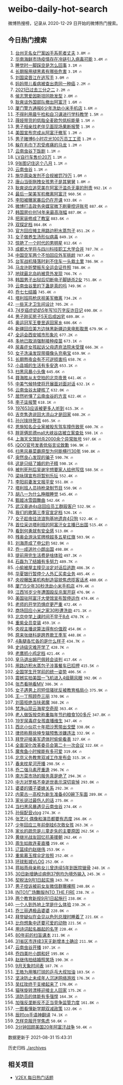 # weibo-daily-hot-search

微博热搜榜，记录从 2020-12-29 日开始的微博热门搜索。

## 今日热门搜索

<!-- BEGIN -->

1. [台州无名女尸案凶手系死者丈夫](https://s.weibo.com/weibo?q=%23%E5%8F%B0%E5%B7%9E%E6%97%A0%E5%90%8D%E5%A5%B3%E5%B0%B8%E6%A1%88%E5%87%B6%E6%89%8B%E7%B3%BB%E6%AD%BB%E8%80%85%E4%B8%88%E5%A4%AB%23&Refer=top) `3.8M 🔥`
1. [华南海鲜市场疫情存在冷链引入病毒可能](https://s.weibo.com/weibo?q=%23%E5%8D%8E%E5%8D%97%E6%B5%B7%E9%B2%9C%E5%B8%82%E5%9C%BA%E7%96%AB%E6%83%85%E5%AD%98%E5%9C%A8%E5%86%B7%E9%93%BE%E5%BC%95%E5%85%A5%E7%97%85%E6%AF%92%E5%8F%AF%E8%83%BD%23&Refer=top) `3.4M 🔥`
1. [睡觉时一脚踩空是怎么回事](https://s.weibo.com/weibo?q=%23%E7%9D%A1%E8%A7%89%E6%97%B6%E4%B8%80%E8%84%9A%E8%B8%A9%E7%A9%BA%E6%98%AF%E6%80%8E%E4%B9%88%E5%9B%9E%E4%BA%8B%23&Refer=top) `3.1M 🔥`
1. [长期服用褪黑素有哪些危害](https://s.weibo.com/weibo?q=%23%E9%95%BF%E6%9C%9F%E6%9C%8D%E7%94%A8%E8%A4%AA%E9%BB%91%E7%B4%A0%E6%9C%89%E5%93%AA%E4%BA%9B%E5%8D%B1%E5%AE%B3%23&Refer=top) `3.1M 🔥`
1. [刘国梁晋江在逃写手](https://s.weibo.com/weibo?q=%23%E5%88%98%E5%9B%BD%E6%A2%81%E6%99%8B%E6%B1%9F%E5%9C%A8%E9%80%83%E5%86%99%E6%89%8B%23&Refer=top) `3.0M 🔥`
1. [妈妈带儿看病被查出患同一种癌](https://s.weibo.com/weibo?q=%23%E5%A6%88%E5%A6%88%E5%B8%A6%E5%84%BF%E7%9C%8B%E7%97%85%E8%A2%AB%E6%9F%A5%E5%87%BA%E6%82%A3%E5%90%8C%E4%B8%80%E7%A7%8D%E7%99%8C%23&Refer=top) `2.2M 🔥`
1. [2021已过去三分之二](https://s.weibo.com/weibo?q=%232021%E5%B7%B2%E8%BF%87%E5%8E%BB%E4%B8%89%E5%88%86%E4%B9%8B%E4%BA%8C%23&Refer=top) `2.2M 🔥`
1. [侯志慧爱因斯坦同款发型](https://s.weibo.com/weibo?q=%23%E4%BE%AF%E5%BF%97%E6%85%A7%E7%88%B1%E5%9B%A0%E6%96%AF%E5%9D%A6%E5%90%8C%E6%AC%BE%E5%8F%91%E5%9E%8B%23&Refer=top) `2.0M 🔥`
1. [耿爽谈外国部队撤出阿富汗](https://s.weibo.com/weibo?q=%23%E8%80%BF%E7%88%BD%E8%B0%88%E5%A4%96%E5%9B%BD%E9%83%A8%E9%98%9F%E6%92%A4%E5%87%BA%E9%98%BF%E5%AF%8C%E6%B1%97%23&Refer=top) `1.6M 🔥`
1. [厦门警方通报6少年洗劫小米手机店](https://s.weibo.com/weibo?q=%23%E5%8E%A6%E9%97%A8%E8%AD%A6%E6%96%B9%E9%80%9A%E6%8A%A56%E5%B0%91%E5%B9%B4%E6%B4%97%E5%8A%AB%E5%B0%8F%E7%B1%B3%E6%89%8B%E6%9C%BA%E5%BA%97%23&Refer=top) `1.6M 🔥`
1. [不得利用晨午检和自习课进行学科教学](https://s.weibo.com/weibo?q=%23%E4%B8%8D%E5%BE%97%E5%88%A9%E7%94%A8%E6%99%A8%E5%8D%88%E6%A3%80%E5%92%8C%E8%87%AA%E4%B9%A0%E8%AF%BE%E8%BF%9B%E8%A1%8C%E5%AD%A6%E7%A7%91%E6%95%99%E5%AD%A6%23&Refer=top) `1.5M 🔥`
1. [薇娅带货的低脂全麦欧包低标能量](https://s.weibo.com/weibo?q=%23%E8%96%87%E5%A8%85%E5%B8%A6%E8%B4%A7%E7%9A%84%E4%BD%8E%E8%84%82%E5%85%A8%E9%BA%A6%E6%AC%A7%E5%8C%85%E4%BD%8E%E6%A0%87%E8%83%BD%E9%87%8F%23&Refer=top) `1.5M 🔥`
1. [男子相亲找老伴见面现场果断报警](https://s.weibo.com/weibo?q=%23%E7%94%B7%E5%AD%90%E7%9B%B8%E4%BA%B2%E6%89%BE%E8%80%81%E4%BC%B4%E8%A7%81%E9%9D%A2%E7%8E%B0%E5%9C%BA%E6%9E%9C%E6%96%AD%E6%8A%A5%E8%AD%A6%23&Refer=top) `1.3M 🔥`
1. [美国宣布完成从阿富汗撤军](https://s.weibo.com/weibo?q=%23%E7%BE%8E%E5%9B%BD%E5%AE%A3%E5%B8%83%E5%AE%8C%E6%88%90%E4%BB%8E%E9%98%BF%E5%AF%8C%E6%B1%97%E6%92%A4%E5%86%9B%23&Refer=top) `1.2M 🔥`
1. [男子赌博6小时花光100万员工工资](https://s.weibo.com/weibo?q=%23%E7%94%B7%E5%AD%90%E8%B5%8C%E5%8D%9A6%E5%B0%8F%E6%97%B6%E8%8A%B1%E5%85%89100%E4%B8%87%E5%91%98%E5%B7%A5%E5%B7%A5%E8%B5%84%23&Refer=top) `1.2M 🔥`
1. [躲在毛巾下忍受疼痛的马龙](https://s.weibo.com/weibo?q=%23%E8%BA%B2%E5%9C%A8%E6%AF%9B%E5%B7%BE%E4%B8%8B%E5%BF%8D%E5%8F%97%E7%96%BC%E7%97%9B%E7%9A%84%E9%A9%AC%E9%BE%99%23&Refer=top) `1.2M 🔥`
1. [云南虫谷下饭剧](https://s.weibo.com/weibo?q=%23%E4%BA%91%E5%8D%97%E8%99%AB%E8%B0%B7%E4%B8%8B%E9%A5%AD%E5%89%A7%23&Refer=top) `1.1M 🔥`
1. [LV自行车售价20万](https://s.weibo.com/weibo?q=%23LV%E8%87%AA%E8%A1%8C%E8%BD%A6%E5%94%AE%E4%BB%B720%E4%B8%87%23&Refer=top) `1.1M 🔥`
1. [9张图记住这个八月](https://s.weibo.com/weibo?q=%239%E5%BC%A0%E5%9B%BE%E8%AE%B0%E4%BD%8F%E8%BF%99%E4%B8%AA%E5%85%AB%E6%9C%88%23&Refer=top) `1.1M 🔥`
1. [云南虫谷](https://s.weibo.com/weibo?q=%E4%BA%91%E5%8D%97%E8%99%AB%E8%B0%B7&Refer=top) `1.1M 🔥`
1. [施华蔻染发剂不合规被罚79万](https://s.weibo.com/weibo?q=%23%E6%96%BD%E5%8D%8E%E8%94%BB%E6%9F%93%E5%8F%91%E5%89%82%E4%B8%8D%E5%90%88%E8%A7%84%E8%A2%AB%E7%BD%9A79%E4%B8%87%23&Refer=top) `1.0M 🔥`
1. [唐山当街拖拽女孩男子是其舅舅](https://s.weibo.com/weibo?q=%23%E5%94%90%E5%B1%B1%E5%BD%93%E8%A1%97%E6%8B%96%E6%8B%BD%E5%A5%B3%E5%AD%A9%E7%94%B7%E5%AD%90%E6%98%AF%E5%85%B6%E8%88%85%E8%88%85%23&Refer=top) `1.0M 🔥`
1. [耿爽说应追究美在阿富汗滥杀无辜的刑责](https://s.weibo.com/weibo?q=%23%E8%80%BF%E7%88%BD%E8%AF%B4%E5%BA%94%E8%BF%BD%E7%A9%B6%E7%BE%8E%E5%9C%A8%E9%98%BF%E5%AF%8C%E6%B1%97%E6%BB%A5%E6%9D%80%E6%97%A0%E8%BE%9C%E7%9A%84%E5%88%91%E8%B4%A3%23&Refer=top) `992.1K 🔥`
1. [最后一架美军机撤离阿富汗](https://s.weibo.com/weibo?q=%23%E6%9C%80%E5%90%8E%E4%B8%80%E6%9E%B6%E7%BE%8E%E5%86%9B%E6%9C%BA%E6%92%A4%E7%A6%BB%E9%98%BF%E5%AF%8C%E6%B1%97%23&Refer=top) `960.5K 🔥`
1. [李阳被曝家暴后仍在开课](https://s.weibo.com/weibo?q=%23%E6%9D%8E%E9%98%B3%E8%A2%AB%E6%9B%9D%E5%AE%B6%E6%9A%B4%E5%90%8E%E4%BB%8D%E5%9C%A8%E5%BC%80%E8%AF%BE%23&Refer=top) `933.8K 🔥`
1. [微博打击政务央媒官微下刷量控评账号](https://s.weibo.com/weibo?q=%23%E5%BE%AE%E5%8D%9A%E6%89%93%E5%87%BB%E6%94%BF%E5%8A%A1%E5%A4%AE%E5%AA%92%E5%AE%98%E5%BE%AE%E4%B8%8B%E5%88%B7%E9%87%8F%E6%8E%A7%E8%AF%84%E8%B4%A6%E5%8F%B7%23&Refer=top) `887.4K 🔥`
1. [韩国房价创14年来最高涨幅](https://s.weibo.com/weibo?q=%23%E9%9F%A9%E5%9B%BD%E6%88%BF%E4%BB%B7%E5%88%9B14%E5%B9%B4%E6%9D%A5%E6%9C%80%E9%AB%98%E6%B6%A8%E5%B9%85%23&Refer=top) `887.0K 🔥`
1. [把家装修成了教室](https://s.weibo.com/weibo?q=%23%E6%8A%8A%E5%AE%B6%E8%A3%85%E4%BF%AE%E6%88%90%E4%BA%86%E6%95%99%E5%AE%A4%23&Refer=top) `883.6K 🔥`
1. [双探定档](https://s.weibo.com/weibo?q=%23%E5%8F%8C%E6%8E%A2%E5%AE%9A%E6%A1%A3%23&Refer=top) `864.8K 🔥`
1. [官方回应摊主用路边积水蒸包子](https://s.weibo.com/weibo?q=%23%E5%AE%98%E6%96%B9%E5%9B%9E%E5%BA%94%E6%91%8A%E4%B8%BB%E7%94%A8%E8%B7%AF%E8%BE%B9%E7%A7%AF%E6%B0%B4%E8%92%B8%E5%8C%85%E5%AD%90%23&Refer=top) `851.2K 🔥`
1. [女子做养生汤形似病毒](https://s.weibo.com/weibo?q=%E5%A5%B3%E5%AD%90%E5%81%9A%E5%85%BB%E7%94%9F%E6%B1%A4%E5%BD%A2%E4%BC%BC%E7%97%85%E6%AF%92&Refer=top) `849.1K 🔥`
1. [惊艳了一个时代的男明星](https://s.weibo.com/weibo?q=%23%E6%83%8A%E8%89%B3%E4%BA%86%E4%B8%80%E4%B8%AA%E6%97%B6%E4%BB%A3%E7%9A%84%E7%94%B7%E6%98%8E%E6%98%9F%23&Refer=top) `812.6K 🔥`
1. [成都大学将与四川科技职工大学合并](https://s.weibo.com/weibo?q=%23%E6%88%90%E9%83%BD%E5%A4%A7%E5%AD%A6%E5%B0%86%E4%B8%8E%E5%9B%9B%E5%B7%9D%E7%A7%91%E6%8A%80%E8%81%8C%E5%B7%A5%E5%A4%A7%E5%AD%A6%E5%90%88%E5%B9%B6%23&Refer=top) `787.7K 🔥`
1. [中国空军两个不怕回应外军挑衅](https://s.weibo.com/weibo?q=%23%E4%B8%AD%E5%9B%BD%E7%A9%BA%E5%86%9B%E4%B8%A4%E4%B8%AA%E4%B8%8D%E6%80%95%E5%9B%9E%E5%BA%94%E5%A4%96%E5%86%9B%E6%8C%91%E8%A1%85%23&Refer=top) `787.4K 🔥`
1. [台军战机降落时刹不住车一头栽土里](https://s.weibo.com/weibo?q=%23%E5%8F%B0%E5%86%9B%E6%88%98%E6%9C%BA%E9%99%8D%E8%90%BD%E6%97%B6%E5%88%B9%E4%B8%8D%E4%BD%8F%E8%BD%A6%E4%B8%80%E5%A4%B4%E6%A0%BD%E5%9C%9F%E9%87%8C%23&Refer=top) `786.9K 🔥`
1. [马龙许昕樊振东全运会证件照](https://s.weibo.com/weibo?q=%23%E9%A9%AC%E9%BE%99%E8%AE%B8%E6%98%95%E6%A8%8A%E6%8C%AF%E4%B8%9C%E5%85%A8%E8%BF%90%E4%BC%9A%E8%AF%81%E4%BB%B6%E7%85%A7%23&Refer=top) `786.0K 🔥`
1. [地球最北岛屿被意外发现](https://s.weibo.com/weibo?q=%23%E5%9C%B0%E7%90%83%E6%9C%80%E5%8C%97%E5%B2%9B%E5%B1%BF%E8%A2%AB%E6%84%8F%E5%A4%96%E5%8F%91%E7%8E%B0%23&Refer=top) `766.7K 🔥`
1. [韩国男子出狱后切断电子脚链杀2女](https://s.weibo.com/weibo?q=%23%E9%9F%A9%E5%9B%BD%E7%94%B7%E5%AD%90%E5%87%BA%E7%8B%B1%E5%90%8E%E5%88%87%E6%96%AD%E7%94%B5%E5%AD%90%E8%84%9A%E9%93%BE%E6%9D%802%E5%A5%B3%23&Refer=top) `751.8K 🔥`
1. [云南虫谷里的下蛊是真的吗](https://s.weibo.com/weibo?q=%23%E4%BA%91%E5%8D%97%E8%99%AB%E8%B0%B7%E9%87%8C%E7%9A%84%E4%B8%8B%E8%9B%8A%E6%98%AF%E7%9C%9F%E7%9A%84%E5%90%97%23&Refer=top) `749.9K 🔥`
1. [乔七七结婚](https://s.weibo.com/weibo?q=%23%E4%B9%94%E4%B8%83%E4%B8%83%E7%BB%93%E5%A9%9A%23&Refer=top) `745.4K 🔥`
1. [塔利班鸣枪庆祝美军撤离](https://s.weibo.com/weibo?q=%23%E5%A1%94%E5%88%A9%E7%8F%AD%E9%B8%A3%E6%9E%AA%E5%BA%86%E7%A5%9D%E7%BE%8E%E5%86%9B%E6%92%A4%E7%A6%BB%23&Refer=top) `734.2K 🔥`
1. [一些天才卫生间设计](https://s.weibo.com/weibo?q=%E4%B8%80%E4%BA%9B%E5%A4%A9%E6%89%8D%E5%8D%AB%E7%94%9F%E9%97%B4%E8%AE%BE%E8%AE%A1&Refer=top) `705.2K 🔥`
1. [74岁癌症奶奶5年写10万字反诈日记](https://s.weibo.com/weibo?q=%2374%E5%B2%81%E7%99%8C%E7%97%87%E5%A5%B6%E5%A5%B65%E5%B9%B4%E5%86%9910%E4%B8%87%E5%AD%97%E5%8F%8D%E8%AF%88%E6%97%A5%E8%AE%B0%23&Refer=top) `690.0K 🔥`
1. [男子刚买房子5天后成凶宅](https://s.weibo.com/weibo?q=%23%E7%94%B7%E5%AD%90%E5%88%9A%E4%B9%B0%E6%88%BF%E5%AD%905%E5%A4%A9%E5%90%8E%E6%88%90%E5%87%B6%E5%AE%85%23&Refer=top) `689.8K 🔥`
1. [奥运冠军王曼昱返回家乡](https://s.weibo.com/weibo?q=%E5%A5%A5%E8%BF%90%E5%86%A0%E5%86%9B%E7%8E%8B%E6%9B%BC%E6%98%B1%E8%BF%94%E5%9B%9E%E5%AE%B6%E4%B9%A1&Refer=top) `686.6K 🔥`
1. [新疆回应美方边抹黑新疆边来电影取景](https://s.weibo.com/weibo?q=%23%E6%96%B0%E7%96%86%E5%9B%9E%E5%BA%94%E7%BE%8E%E6%96%B9%E8%BE%B9%E6%8A%B9%E9%BB%91%E6%96%B0%E7%96%86%E8%BE%B9%E6%9D%A5%E7%94%B5%E5%BD%B1%E5%8F%96%E6%99%AF%23&Refer=top) `679.9K 🔥`
1. [全运会西安城市形象片](https://s.weibo.com/weibo?q=%23%E5%85%A8%E8%BF%90%E4%BC%9A%E8%A5%BF%E5%AE%89%E5%9F%8E%E5%B8%82%E5%BD%A2%E8%B1%A1%E7%89%87%23&Refer=top) `677.2K 🔥`
1. [多地已取消强制接种疫苗](https://s.weibo.com/weibo?q=%23%E5%A4%9A%E5%9C%B0%E5%B7%B2%E5%8F%96%E6%B6%88%E5%BC%BA%E5%88%B6%E6%8E%A5%E7%A7%8D%E7%96%AB%E8%8B%97%23&Refer=top) `673.1K 🔥`
1. [尿毒症女孩起诉父母遗弃法院未受理](https://s.weibo.com/weibo?q=%23%E5%B0%BF%E6%AF%92%E7%97%87%E5%A5%B3%E5%AD%A9%E8%B5%B7%E8%AF%89%E7%88%B6%E6%AF%8D%E9%81%97%E5%BC%83%E6%B3%95%E9%99%A2%E6%9C%AA%E5%8F%97%E7%90%86%23&Refer=top) `666.3K 🔥`
1. [女子洗澡发现带摄像头充电宝](https://s.weibo.com/weibo?q=%23%E5%A5%B3%E5%AD%90%E6%B4%97%E6%BE%A1%E5%8F%91%E7%8E%B0%E5%B8%A6%E6%91%84%E5%83%8F%E5%A4%B4%E5%85%85%E7%94%B5%E5%AE%9D%23&Refer=top) `659.9K 🔥`
1. [长期熬夜会有不可逆损害吗](https://s.weibo.com/weibo?q=%23%E9%95%BF%E6%9C%9F%E7%86%AC%E5%A4%9C%E4%BC%9A%E6%9C%89%E4%B8%8D%E5%8F%AF%E9%80%86%E6%8D%9F%E5%AE%B3%E5%90%97%23&Refer=top) `658.7K 🔥`
1. [小县城的生活有多安逸](https://s.weibo.com/weibo?q=%23%E5%B0%8F%E5%8E%BF%E5%9F%8E%E7%9A%84%E7%94%9F%E6%B4%BB%E6%9C%89%E5%A4%9A%E5%AE%89%E9%80%B8%23&Refer=top) `653.1K 🔥`
1. [扫黑风暴小头像](https://s.weibo.com/weibo?q=%23%E6%89%AB%E9%BB%91%E9%A3%8E%E6%9A%B4%E5%B0%8F%E5%A4%B4%E5%83%8F%23&Refer=top) `645.6K 🔥`
1. [聂海胜从太空拍的北京夜景](https://s.weibo.com/weibo?q=%23%E8%81%82%E6%B5%B7%E8%83%9C%E4%BB%8E%E5%A4%AA%E7%A9%BA%E6%8B%8D%E7%9A%84%E5%8C%97%E4%BA%AC%E5%A4%9C%E6%99%AF%23&Refer=top) `641.4K 🔥`
1. [中美气候特使将开展面对面对话](https://s.weibo.com/weibo?q=%23%E4%B8%AD%E7%BE%8E%E6%B0%94%E5%80%99%E7%89%B9%E4%BD%BF%E5%B0%86%E5%BC%80%E5%B1%95%E9%9D%A2%E5%AF%B9%E9%9D%A2%E5%AF%B9%E8%AF%9D%23&Refer=top) `632.1K 🔥`
1. [云南虫谷太硬核了](https://s.weibo.com/weibo?q=%23%E4%BA%91%E5%8D%97%E8%99%AB%E8%B0%B7%E5%A4%AA%E7%A1%AC%E6%A0%B8%E4%BA%86%23&Refer=top) `632.0K 🔥`
1. [居然听懂了云南虫谷的方言](https://s.weibo.com/weibo?q=%23%E5%B1%85%E7%84%B6%E5%90%AC%E6%87%82%E4%BA%86%E4%BA%91%E5%8D%97%E8%99%AB%E8%B0%B7%E7%9A%84%E6%96%B9%E8%A8%80%23&Refer=top) `622.4K 🔥`
1. [李子柒报警](https://s.weibo.com/weibo?q=%23%E6%9D%8E%E5%AD%90%E6%9F%92%E6%8A%A5%E8%AD%A6%23&Refer=top) `618.1K 🔥`
1. [197653应该被更多人听到](https://s.weibo.com/weibo?q=197653%E5%BA%94%E8%AF%A5%E8%A2%AB%E6%9B%B4%E5%A4%9A%E4%BA%BA%E5%90%AC%E5%88%B0&Refer=top) `615.3K 🔥`
1. [吉克隽逸说回大凉山才是回家](https://s.weibo.com/weibo?q=%23%E5%90%89%E5%85%8B%E9%9A%BD%E9%80%B8%E8%AF%B4%E5%9B%9E%E5%A4%A7%E5%87%89%E5%B1%B1%E6%89%8D%E6%98%AF%E5%9B%9E%E5%AE%B6%23&Refer=top) `608.2K 🔥`
1. [孙兴挟持贺芸](https://s.weibo.com/weibo?q=%23%E5%AD%99%E5%85%B4%E6%8C%9F%E6%8C%81%E8%B4%BA%E8%8A%B8%23&Refer=top) `605.5K 🔥`
1. [恩施知名企业家被股东驾车撞伤致死](https://s.weibo.com/weibo?q=%23%E6%81%A9%E6%96%BD%E7%9F%A5%E5%90%8D%E4%BC%81%E4%B8%9A%E5%AE%B6%E8%A2%AB%E8%82%A1%E4%B8%9C%E9%A9%BE%E8%BD%A6%E6%92%9E%E4%BC%A4%E8%87%B4%E6%AD%BB%23&Refer=top) `600.7K 🔥`
1. [胖哥俩凯德mall大峡谷店被立案查处](https://s.weibo.com/weibo?q=%23%E8%83%96%E5%93%A5%E4%BF%A9%E5%87%AF%E5%BE%B7mall%E5%A4%A7%E5%B3%A1%E8%B0%B7%E5%BA%97%E8%A2%AB%E7%AB%8B%E6%A1%88%E6%9F%A5%E5%A4%84%23&Refer=top) `598.1K 🔥`
1. [上海天文馆封杀2000余个异常账号](https://s.weibo.com/weibo?q=%23%E4%B8%8A%E6%B5%B7%E5%A4%A9%E6%96%87%E9%A6%86%E5%B0%81%E6%9D%802000%E4%BD%99%E4%B8%AA%E5%BC%82%E5%B8%B8%E8%B4%A6%E5%8F%B7%23&Refer=top) `597.6K 🔥`
1. [iQOO官号发表低俗言论致歉](https://s.weibo.com/weibo?q=%23iQOO%E5%AE%98%E5%8F%B7%E5%8F%91%E8%A1%A8%E4%BD%8E%E4%BF%97%E8%A8%80%E8%AE%BA%E8%87%B4%E6%AD%89%23&Refer=top) `596.9K 🔥`
1. [扫黑风暴菜霸原型为何能横行30年](https://s.weibo.com/weibo?q=%23%E6%89%AB%E9%BB%91%E9%A3%8E%E6%9A%B4%E8%8F%9C%E9%9C%B8%E5%8E%9F%E5%9E%8B%E4%B8%BA%E4%BD%95%E8%83%BD%E6%A8%AA%E8%A1%8C30%E5%B9%B4%23&Refer=top) `590.8K 🔥`
1. [突然良心发现的骗子](https://s.weibo.com/weibo?q=%23%E7%AA%81%E7%84%B6%E8%89%AF%E5%BF%83%E5%8F%91%E7%8E%B0%E7%9A%84%E9%AA%97%E5%AD%90%23&Refer=top) `590.7K 🔥`
1. [这是只结了婚的豹子精](https://s.weibo.com/weibo?q=%23%E8%BF%99%E6%98%AF%E5%8F%AA%E7%BB%93%E4%BA%86%E5%A9%9A%E7%9A%84%E8%B1%B9%E5%AD%90%E7%B2%BE%23&Refer=top) `590.1K 🔥`
1. [被判死刑后吴谢宇想要家人给他写信](https://s.weibo.com/weibo?q=%23%E8%A2%AB%E5%88%A4%E6%AD%BB%E5%88%91%E5%90%8E%E5%90%B4%E8%B0%A2%E5%AE%87%E6%83%B3%E8%A6%81%E5%AE%B6%E4%BA%BA%E7%BB%99%E4%BB%96%E5%86%99%E4%BF%A1%23&Refer=top) `588.5K 🔥`
1. [梁咏琪宣布将暂别乐坛](https://s.weibo.com/weibo?q=%23%E6%A2%81%E5%92%8F%E7%90%AA%E5%AE%A3%E5%B8%83%E5%B0%86%E6%9A%82%E5%88%AB%E4%B9%90%E5%9D%9B%23&Refer=top) `552.4K 🔥`
1. [李阳前妻发文报平安](https://s.weibo.com/weibo?q=%23%E6%9D%8E%E9%98%B3%E5%89%8D%E5%A6%BB%E5%8F%91%E6%96%87%E6%8A%A5%E5%B9%B3%E5%AE%89%23&Refer=top) `551.8K 🔥`
1. [塔利班人员持枪录制节目](https://s.weibo.com/weibo?q=%23%E5%A1%94%E5%88%A9%E7%8F%AD%E4%BA%BA%E5%91%98%E6%8C%81%E6%9E%AA%E5%BD%95%E5%88%B6%E8%8A%82%E7%9B%AE%23&Refer=top) `550.9K 🔥`
1. [胡八一为什么睁眼睡觉](https://s.weibo.com/weibo?q=%23%E8%83%A1%E5%85%AB%E4%B8%80%E4%B8%BA%E4%BB%80%E4%B9%88%E7%9D%81%E7%9C%BC%E7%9D%A1%E8%A7%89%23&Refer=top) `545.4K 🔥`
1. [甄姬冰雪圆舞曲](https://s.weibo.com/weibo?q=%23%E7%94%84%E5%A7%AC%E5%86%B0%E9%9B%AA%E5%9C%86%E8%88%9E%E6%9B%B2%23&Refer=top) `542.6K 🔥`
1. [武汉奥迪4s店回应员工群殴客户](https://s.weibo.com/weibo?q=%23%E6%AD%A6%E6%B1%89%E5%A5%A5%E8%BF%AA4s%E5%BA%97%E5%9B%9E%E5%BA%94%E5%91%98%E5%B7%A5%E7%BE%A4%E6%AE%B4%E5%AE%A2%E6%88%B7%23&Refer=top) `532.9K 🔥`
1. [我们的歌第三季官宣定档](https://s.weibo.com/weibo?q=%23%E6%88%91%E4%BB%AC%E7%9A%84%E6%AD%8C%E7%AC%AC%E4%B8%89%E5%AD%A3%E5%AE%98%E5%AE%A3%E5%AE%9A%E6%A1%A3%23&Refer=top) `526.1K 🔥`
1. [女子趁夜往流浪狗基地遗弃4只狗](https://s.weibo.com/weibo?q=%23%E5%A5%B3%E5%AD%90%E8%B6%81%E5%A4%9C%E5%BE%80%E6%B5%81%E6%B5%AA%E7%8B%97%E5%9F%BA%E5%9C%B0%E9%81%97%E5%BC%834%E5%8F%AA%E7%8B%97%23&Refer=top) `522.4K 🔥`
1. [首位采访塔利班的阿富汗女主播已出国](https://s.weibo.com/weibo?q=%23%E9%A6%96%E4%BD%8D%E9%87%87%E8%AE%BF%E5%A1%94%E5%88%A9%E7%8F%AD%E7%9A%84%E9%98%BF%E5%AF%8C%E6%B1%97%E5%A5%B3%E4%B8%BB%E6%92%AD%E5%B7%B2%E5%87%BA%E5%9B%BD%23&Refer=top) `515.4K 🔥`
1. [看到何勇就有安全感](https://s.weibo.com/weibo?q=%23%E7%9C%8B%E5%88%B0%E4%BD%95%E5%8B%87%E5%B0%B1%E6%9C%89%E5%AE%89%E5%85%A8%E6%84%9F%23&Refer=top) `513.0K 🔥`
1. [残奥会游泳奖牌榜超多五星红旗](https://s.weibo.com/weibo?q=%23%E6%AE%8B%E5%A5%A5%E4%BC%9A%E6%B8%B8%E6%B3%B3%E5%A5%96%E7%89%8C%E6%A6%9C%E8%B6%85%E5%A4%9A%E4%BA%94%E6%98%9F%E7%BA%A2%E6%97%97%23&Refer=top) `503.9K 🔥`
1. [刘海弄成了申公豹](https://s.weibo.com/weibo?q=%23%E5%88%98%E6%B5%B7%E5%BC%84%E6%88%90%E4%BA%86%E7%94%B3%E5%85%AC%E8%B1%B9%23&Refer=top) `502.9K 🔥`
1. [乔一成送叶小朗出国](https://s.weibo.com/weibo?q=%23%E4%B9%94%E4%B8%80%E6%88%90%E9%80%81%E5%8F%B6%E5%B0%8F%E6%9C%97%E5%87%BA%E5%9B%BD%23&Refer=top) `498.8K 🔥`
1. [提前用完生活费是啥体验](https://s.weibo.com/weibo?q=%23%E6%8F%90%E5%89%8D%E7%94%A8%E5%AE%8C%E7%94%9F%E6%B4%BB%E8%B4%B9%E6%98%AF%E5%95%A5%E4%BD%93%E9%AA%8C%23&Refer=top) `497.3K 🔥`
1. [石磊为了结婚有多努力](https://s.weibo.com/weibo?q=%23%E7%9F%B3%E7%A3%8A%E4%B8%BA%E4%BA%86%E7%BB%93%E5%A9%9A%E6%9C%89%E5%A4%9A%E5%8A%AA%E5%8A%9B%23&Refer=top) `489.7K 🔥`
1. [小偷被屋主撞见淡定对话后逃跑](https://s.weibo.com/weibo?q=%23%E5%B0%8F%E5%81%B7%E8%A2%AB%E5%B1%8B%E4%B8%BB%E6%92%9E%E8%A7%81%E6%B7%A1%E5%AE%9A%E5%AF%B9%E8%AF%9D%E5%90%8E%E9%80%83%E8%B7%91%23&Refer=top) `486.3K 🔥`
1. [华夏银行暂停个人外汇买卖业务](https://s.weibo.com/weibo?q=%23%E5%8D%8E%E5%A4%8F%E9%93%B6%E8%A1%8C%E6%9A%82%E5%81%9C%E4%B8%AA%E4%BA%BA%E5%A4%96%E6%B1%87%E4%B9%B0%E5%8D%96%E4%B8%9A%E5%8A%A1%23&Refer=top) `485.4K 🔥`
1. [央视曝医美机构制造容貌焦虑揽客话术](https://s.weibo.com/weibo?q=%23%E5%A4%AE%E8%A7%86%E6%9B%9D%E5%8C%BB%E7%BE%8E%E6%9C%BA%E6%9E%84%E5%88%B6%E9%80%A0%E5%AE%B9%E8%B2%8C%E7%84%A6%E8%99%91%E6%8F%BD%E5%AE%A2%E8%AF%9D%E6%9C%AF%23&Refer=top) `480.6K 🔥`
1. [厦门5少年30秒洗劫小米手机店](https://s.weibo.com/weibo?q=%23%E5%8E%A6%E9%97%A85%E5%B0%91%E5%B9%B430%E7%A7%92%E6%B4%97%E5%8A%AB%E5%B0%8F%E7%B1%B3%E6%89%8B%E6%9C%BA%E5%BA%97%23&Refer=top) `479.4K 🔥`
1. [江西16岁少年遭围殴反杀案开庭](https://s.weibo.com/weibo?q=%23%E6%B1%9F%E8%A5%BF16%E5%B2%81%E5%B0%91%E5%B9%B4%E9%81%AD%E5%9B%B4%E6%AE%B4%E5%8F%8D%E6%9D%80%E6%A1%88%E5%BC%80%E5%BA%AD%23&Refer=top) `476.9K 🔥`
1. [美国驻阿富汗大使馆宣布暂停运作](https://s.weibo.com/weibo?q=%23%E7%BE%8E%E5%9B%BD%E9%A9%BB%E9%98%BF%E5%AF%8C%E6%B1%97%E5%A4%A7%E4%BD%BF%E9%A6%86%E5%AE%A3%E5%B8%83%E6%9A%82%E5%81%9C%E8%BF%90%E4%BD%9C%23&Refer=top) `474.4K 🔥`
1. [老师的开学恐惧症更严重](https://s.weibo.com/weibo?q=%23%E8%80%81%E5%B8%88%E7%9A%84%E5%BC%80%E5%AD%A6%E6%81%90%E6%83%A7%E7%97%87%E6%9B%B4%E4%B8%A5%E9%87%8D%23&Refer=top) `472.4K 🔥`
1. [商场回应小米之家30秒遭洗劫](https://s.weibo.com/weibo?q=%23%E5%95%86%E5%9C%BA%E5%9B%9E%E5%BA%94%E5%B0%8F%E7%B1%B3%E4%B9%8B%E5%AE%B630%E7%A7%92%E9%81%AD%E6%B4%97%E5%8A%AB%23&Refer=top) `471.1K 🔥`
1. [北京中学上课时间不早于8点](https://s.weibo.com/weibo?q=%23%E5%8C%97%E4%BA%AC%E4%B8%AD%E5%AD%A6%E4%B8%8A%E8%AF%BE%E6%97%B6%E9%97%B4%E4%B8%8D%E6%97%A9%E4%BA%8E8%E7%82%B9%23&Refer=top) `470.7K 🔥`
1. [重紫全员变装](https://s.weibo.com/weibo?q=%23%E9%87%8D%E7%B4%AB%E5%85%A8%E5%91%98%E5%8F%98%E8%A3%85%23&Refer=top) `459.1K 🔥`
1. [央视主播说算法得有价值观](https://s.weibo.com/weibo?q=%23%E5%A4%AE%E8%A7%86%E4%B8%BB%E6%92%AD%E8%AF%B4%E7%AE%97%E6%B3%95%E5%BE%97%E6%9C%89%E4%BB%B7%E5%80%BC%E8%A7%82%23&Refer=top) `454.0K 🔥`
1. [原来张继科是跨界歌王季军](https://s.weibo.com/weibo?q=%23%E5%8E%9F%E6%9D%A5%E5%BC%A0%E7%BB%A7%E7%A7%91%E6%98%AF%E8%B7%A8%E7%95%8C%E6%AD%8C%E7%8E%8B%E5%AD%A3%E5%86%9B%23&Refer=top) `448.8K 🔥`
1. [4条腿各忙各的是什么样子](https://s.weibo.com/weibo?q=%234%E6%9D%A1%E8%85%BF%E5%90%84%E5%BF%99%E5%90%84%E7%9A%84%E6%98%AF%E4%BB%80%E4%B9%88%E6%A0%B7%E5%AD%90%23&Refer=top) `434.7K 🔥`
1. [史诗级灾难开学了](https://s.weibo.com/weibo?q=%23%E5%8F%B2%E8%AF%97%E7%BA%A7%E7%81%BE%E9%9A%BE%E5%BC%80%E5%AD%A6%E4%BA%86%23&Refer=top) `428.7K 🔥`
1. [老鹰抓小鸡定档](https://s.weibo.com/weibo?q=%23%E8%80%81%E9%B9%B0%E6%8A%93%E5%B0%8F%E9%B8%A1%E5%AE%9A%E6%A1%A3%23&Refer=top) `421.4K 🔥`
1. [皇马退出姆巴佩转会谈判](https://s.weibo.com/weibo?q=%23%E7%9A%87%E9%A9%AC%E9%80%80%E5%87%BA%E5%A7%86%E5%B7%B4%E4%BD%A9%E8%BD%AC%E4%BC%9A%E8%B0%88%E5%88%A4%23&Refer=top) `417.6K 🔥`
1. [用路边积水蒸包子涉事餐车已扣押](https://s.weibo.com/weibo?q=%23%E7%94%A8%E8%B7%AF%E8%BE%B9%E7%A7%AF%E6%B0%B4%E8%92%B8%E5%8C%85%E5%AD%90%E6%B6%89%E4%BA%8B%E9%A4%90%E8%BD%A6%E5%B7%B2%E6%89%A3%E6%8A%BC%23&Refer=top) `415.5K 🔥`
1. [全国学生开学前的统一姿势](https://s.weibo.com/weibo?q=%23%E5%85%A8%E5%9B%BD%E5%AD%A6%E7%94%9F%E5%BC%80%E5%AD%A6%E5%89%8D%E7%9A%84%E7%BB%9F%E4%B8%80%E5%A7%BF%E5%8A%BF%23&Refer=top) `406.5K 🔥`
1. [震撼实拍美国一飞机进入4级飓风眼](https://s.weibo.com/weibo?q=%23%E9%9C%87%E6%92%BC%E5%AE%9E%E6%8B%8D%E7%BE%8E%E5%9B%BD%E4%B8%80%E9%A3%9E%E6%9C%BA%E8%BF%9B%E5%85%A54%E7%BA%A7%E9%A3%93%E9%A3%8E%E7%9C%BC%23&Refer=top) `392.0K 🔥`
1. [张杰看呐看MV](https://s.weibo.com/weibo?q=%23%E5%BC%A0%E6%9D%B0%E7%9C%8B%E5%91%90%E7%9C%8BMV%23&Refer=top) `386.3K 🔥`
1. [女子遇男上司短信骚扰反被教育格局小](https://s.weibo.com/weibo?q=%23%E5%A5%B3%E5%AD%90%E9%81%87%E7%94%B7%E4%B8%8A%E5%8F%B8%E7%9F%AD%E4%BF%A1%E9%AA%9A%E6%89%B0%E5%8F%8D%E8%A2%AB%E6%95%99%E8%82%B2%E6%A0%BC%E5%B1%80%E5%B0%8F%23&Refer=top) `375.9K 🔥`
1. [王一丁照顾乔三丽](https://s.weibo.com/weibo?q=%23%E7%8E%8B%E4%B8%80%E4%B8%81%E7%85%A7%E9%A1%BE%E4%B9%94%E4%B8%89%E4%B8%BD%23&Refer=top) `370.9K 🔥`
1. [刘茵拒绝当扶弟魔](https://s.weibo.com/weibo?q=%23%E5%88%98%E8%8C%B5%E6%8B%92%E7%BB%9D%E5%BD%93%E6%89%B6%E5%BC%9F%E9%AD%94%23&Refer=top) `368.2K 🔥`
1. [梵净山现云海星空奇观](https://s.weibo.com/weibo?q=%E6%A2%B5%E5%87%80%E5%B1%B1%E7%8E%B0%E4%BA%91%E6%B5%B7%E6%98%9F%E7%A9%BA%E5%A5%87%E8%A7%82&Refer=top) `363.4K 🔥`
1. [老人做饭按克称重每年节约粮食100多斤](https://s.weibo.com/weibo?q=%23%E8%80%81%E4%BA%BA%E5%81%9A%E9%A5%AD%E6%8C%89%E5%85%8B%E7%A7%B0%E9%87%8D%E6%AF%8F%E5%B9%B4%E8%8A%82%E7%BA%A6%E7%B2%AE%E9%A3%9F100%E5%A4%9A%E6%96%A4%23&Refer=top) `347.8K 🔥`
1. [19岁尿毒症女孩直播维生](https://s.weibo.com/weibo?q=%2319%E5%B2%81%E5%B0%BF%E6%AF%92%E7%97%87%E5%A5%B3%E5%AD%A9%E7%9B%B4%E6%92%AD%E7%BB%B4%E7%94%9F%23&Refer=top) `347.4K 🔥`
1. [西北小伙花十年把沙葱带出戈壁](https://s.weibo.com/weibo?q=%23%E8%A5%BF%E5%8C%97%E5%B0%8F%E4%BC%99%E8%8A%B1%E5%8D%81%E5%B9%B4%E6%8A%8A%E6%B2%99%E8%91%B1%E5%B8%A6%E5%87%BA%E6%88%88%E5%A3%81%23&Refer=top) `338.0K 🔥`
1. [律师称蔡徐坤专辑预售涉嫌违法](https://s.weibo.com/weibo?q=%23%E5%BE%8B%E5%B8%88%E7%A7%B0%E8%94%A1%E5%BE%90%E5%9D%A4%E4%B8%93%E8%BE%91%E9%A2%84%E5%94%AE%E6%B6%89%E5%AB%8C%E8%BF%9D%E6%B3%95%23&Refer=top) `332.9K 🔥`
1. [拜登迎接美军遗体时偷偷看表](https://s.weibo.com/weibo?q=%23%E6%8B%9C%E7%99%BB%E8%BF%8E%E6%8E%A5%E7%BE%8E%E5%86%9B%E9%81%97%E4%BD%93%E6%97%B6%E5%81%B7%E5%81%B7%E7%9C%8B%E8%A1%A8%23&Refer=top) `327.6K 🔥`
1. [全面深化改革委员会第二十一次会议](https://s.weibo.com/weibo?q=%E5%85%A8%E9%9D%A2%E6%B7%B1%E5%8C%96%E6%94%B9%E9%9D%A9%E5%A7%94%E5%91%98%E4%BC%9A%E7%AC%AC%E4%BA%8C%E5%8D%81%E4%B8%80%E6%AC%A1%E4%BC%9A%E8%AE%AE&Refer=top) `322.6K 🔥`
1. [魔鬼鱼小时候能有多可爱](https://s.weibo.com/weibo?q=%23%E9%AD%94%E9%AC%BC%E9%B1%BC%E5%B0%8F%E6%97%B6%E5%80%99%E8%83%BD%E6%9C%89%E5%A4%9A%E5%8F%AF%E7%88%B1%23&Refer=top) `319.6K 🔥`
1. [北京义务教育双减工作发布会](https://s.weibo.com/weibo?q=%23%E5%8C%97%E4%BA%AC%E4%B9%89%E5%8A%A1%E6%95%99%E8%82%B2%E5%8F%8C%E5%87%8F%E5%B7%A5%E4%BD%9C%E5%8F%91%E5%B8%83%E4%BC%9A%23&Refer=top) `315.1K 🔥`
1. [春来枕星河开播](https://s.weibo.com/weibo?q=%23%E6%98%A5%E6%9D%A5%E6%9E%95%E6%98%9F%E6%B2%B3%E5%BC%80%E6%92%AD%23&Refer=top) `298.5K 🔥`
1. [乔二强马素芹重逢](https://s.weibo.com/weibo?q=%23%E4%B9%94%E4%BA%8C%E5%BC%BA%E9%A9%AC%E7%B4%A0%E8%8A%B9%E9%87%8D%E9%80%A2%23&Refer=top) `296.7K 🔥`
1. [南方菜市场的服务真是绝了](https://s.weibo.com/weibo?q=%E5%8D%97%E6%96%B9%E8%8F%9C%E5%B8%82%E5%9C%BA%E7%9A%84%E6%9C%8D%E5%8A%A1%E7%9C%9F%E6%98%AF%E7%BB%9D%E4%BA%86&Refer=top) `294.3K 🔥`
1. [中方对罗格不幸逝世表示深切哀悼](https://s.weibo.com/weibo?q=%23%E4%B8%AD%E6%96%B9%E5%AF%B9%E7%BD%97%E6%A0%BC%E4%B8%8D%E5%B9%B8%E9%80%9D%E4%B8%96%E8%A1%A8%E7%A4%BA%E6%B7%B1%E5%88%87%E5%93%80%E6%82%BC%23&Refer=top) `293.0K 🔥`
1. [婆婆的镯子婆媳关系](https://s.weibo.com/weibo?q=%23%E5%A9%86%E5%A9%86%E7%9A%84%E9%95%AF%E5%AD%90%E5%A9%86%E5%AA%B3%E5%85%B3%E7%B3%BB%23&Refer=top) `292.3K 🔥`
1. [内蒙古一高校为新生准备400碗下车面](https://s.weibo.com/weibo?q=%23%E5%86%85%E8%92%99%E5%8F%A4%E4%B8%80%E9%AB%98%E6%A0%A1%E4%B8%BA%E6%96%B0%E7%94%9F%E5%87%86%E5%A4%87400%E7%A2%97%E4%B8%8B%E8%BD%A6%E9%9D%A2%23&Refer=top) `289.8K 🔥`
1. [家长说过最伤人的话](https://s.weibo.com/weibo?q=%23%E5%AE%B6%E9%95%BF%E8%AF%B4%E8%BF%87%E6%9C%80%E4%BC%A4%E4%BA%BA%E7%9A%84%E8%AF%9D%23&Refer=top) `275.0K 🔥`
1. [当扫黑风暴遇见云南虫谷](https://s.weibo.com/weibo?q=%23%E5%BD%93%E6%89%AB%E9%BB%91%E9%A3%8E%E6%9A%B4%E9%81%87%E8%A7%81%E4%BA%91%E5%8D%97%E8%99%AB%E8%B0%B7%23&Refer=top) `274.4K 🔥`
1. [孙俪配音vlog](https://s.weibo.com/weibo?q=%23%E5%AD%99%E4%BF%AA%E9%85%8D%E9%9F%B3vlog%23&Refer=top) `274.3K 🔥`
1. [张艺兴 偶像和演员都要有态度](https://s.weibo.com/weibo?q=%E5%BC%A0%E8%89%BA%E5%85%B4%20%E5%81%B6%E5%83%8F%E5%92%8C%E6%BC%94%E5%91%98%E9%83%BD%E8%A6%81%E6%9C%89%E6%80%81%E5%BA%A6&Refer=top) `266.8K 🔥`
1. [少年回应三年前倒挂6次救女孩](https://s.weibo.com/weibo?q=%23%E5%B0%91%E5%B9%B4%E5%9B%9E%E5%BA%94%E4%B8%89%E5%B9%B4%E5%89%8D%E5%80%92%E6%8C%826%E6%AC%A1%E6%95%91%E5%A5%B3%E5%AD%A9%23&Refer=top) `263.3K 🔥`
1. [家长的疏忽是儿童走失的主要原因](https://s.weibo.com/weibo?q=%23%E5%AE%B6%E9%95%BF%E7%9A%84%E7%96%8F%E5%BF%BD%E6%98%AF%E5%84%BF%E7%AB%A5%E8%B5%B0%E5%A4%B1%E7%9A%84%E4%B8%BB%E8%A6%81%E5%8E%9F%E5%9B%A0%23&Refer=top) `262.5K 🔥`
1. [黄继光战友回忆抗美援朝](https://s.weibo.com/weibo?q=%23%E9%BB%84%E7%BB%A7%E5%85%89%E6%88%98%E5%8F%8B%E5%9B%9E%E5%BF%86%E6%8A%97%E7%BE%8E%E6%8F%B4%E6%9C%9D%23&Refer=top) `262.4K 🔥`
1. [周生如故连麦直播](https://s.weibo.com/weibo?q=%23%E5%91%A8%E7%94%9F%E5%A6%82%E6%95%85%E8%BF%9E%E9%BA%A6%E7%9B%B4%E6%92%AD%23&Refer=top) `259.4K 🔥`
1. [辽篮续约赵继伟](https://s.weibo.com/weibo?q=%23%E8%BE%BD%E7%AF%AE%E7%BB%AD%E7%BA%A6%E8%B5%B5%E7%BB%A7%E4%BC%9F%23&Refer=top) `253.9K 🔥`
1. [重紫慕玉撑伞定妆照](https://s.weibo.com/weibo?q=%23%E9%87%8D%E7%B4%AB%E6%85%95%E7%8E%89%E6%92%91%E4%BC%9E%E5%AE%9A%E5%A6%86%E7%85%A7%23&Refer=top) `252.4K 🔥`
1. [环球影城VLOG](https://s.weibo.com/weibo?q=%23%E7%8E%AF%E7%90%83%E5%BD%B1%E5%9F%8EVLOG%23&Refer=top) `252.0K 🔥`
1. [蒋裕燕母亲称女儿曾连续5年到医院锯骨](https://s.weibo.com/weibo?q=%23%E8%92%8B%E8%A3%95%E7%87%95%E6%AF%8D%E4%BA%B2%E7%A7%B0%E5%A5%B3%E5%84%BF%E6%9B%BE%E8%BF%9E%E7%BB%AD5%E5%B9%B4%E5%88%B0%E5%8C%BB%E9%99%A2%E9%94%AF%E9%AA%A8%23&Refer=top) `248.1K 🔥`
1. [30日新增确诊病例37例均为境外输入](https://s.weibo.com/weibo?q=%2330%E6%97%A5%E6%96%B0%E5%A2%9E%E7%A1%AE%E8%AF%8A%E7%97%85%E4%BE%8B37%E4%BE%8B%E5%9D%87%E4%B8%BA%E5%A2%83%E5%A4%96%E8%BE%93%E5%85%A5%23&Refer=top) `245.3K 🔥`
1. [契税法9月1日起实施](https://s.weibo.com/weibo?q=%23%E5%A5%91%E7%A8%8E%E6%B3%959%E6%9C%881%E6%97%A5%E8%B5%B7%E5%AE%9E%E6%96%BD%23&Refer=top) `243.7K 🔥`
1. [男子控诉被前女友微信群曝裸照](https://s.weibo.com/weibo?q=%23%E7%94%B7%E5%AD%90%E6%8E%A7%E8%AF%89%E8%A2%AB%E5%89%8D%E5%A5%B3%E5%8F%8B%E5%BE%AE%E4%BF%A1%E7%BE%A4%E6%9B%9D%E8%A3%B8%E7%85%A7%23&Refer=top) `240.8K 🔥`
1. [INTO1广场舞版INTO THE FIRE](https://s.weibo.com/weibo?q=INTO1%E5%B9%BF%E5%9C%BA%E8%88%9E%E7%89%88INTO%20THE%20FIRE&Refer=top) `238.7K 🔥`
1. [两个教育新规9月1日起施行](https://s.weibo.com/weibo?q=%23%E4%B8%A4%E4%B8%AA%E6%95%99%E8%82%B2%E6%96%B0%E8%A7%849%E6%9C%881%E6%97%A5%E8%B5%B7%E6%96%BD%E8%A1%8C%23&Refer=top) `238.0K 🔥`
1. [一个人到外地上学是什么体验](https://s.weibo.com/weibo?q=%23%E4%B8%80%E4%B8%AA%E4%BA%BA%E5%88%B0%E5%A4%96%E5%9C%B0%E4%B8%8A%E5%AD%A6%E6%98%AF%E4%BB%80%E4%B9%88%E4%BD%93%E9%AA%8C%23&Refer=top) `230.2K 🔥`
1. [乔三丽遇极品婆婆](https://s.weibo.com/weibo?q=%23%E4%B9%94%E4%B8%89%E4%B8%BD%E9%81%87%E6%9E%81%E5%93%81%E5%A9%86%E5%A9%86%23&Refer=top) `228.0K 🔥`
1. [拜登疑似在会见以色列总理时睡着了](https://s.weibo.com/weibo?q=%23%E6%8B%9C%E7%99%BB%E7%96%91%E4%BC%BC%E5%9C%A8%E4%BC%9A%E8%A7%81%E4%BB%A5%E8%89%B2%E5%88%97%E6%80%BB%E7%90%86%E6%97%B6%E7%9D%A1%E7%9D%80%E4%BA%86%23&Refer=top) `221.6K 🔥`
1. [比你想象中还要可爱的动物](https://s.weibo.com/weibo?q=%23%E6%AF%94%E4%BD%A0%E6%83%B3%E8%B1%A1%E4%B8%AD%E8%BF%98%E8%A6%81%E5%8F%AF%E7%88%B1%E7%9A%84%E5%8A%A8%E7%89%A9%23&Refer=top) `221.5K 🔥`
1. [用诗词起名器起的名字](https://s.weibo.com/weibo?q=%23%E7%94%A8%E8%AF%97%E8%AF%8D%E8%B5%B7%E5%90%8D%E5%99%A8%E8%B5%B7%E7%9A%84%E5%90%8D%E5%AD%97%23&Refer=top) `220.4K 🔥`
1. [80年前的扫盲课本](https://s.weibo.com/weibo?q=%2380%E5%B9%B4%E5%89%8D%E7%9A%84%E6%89%AB%E7%9B%B2%E8%AF%BE%E6%9C%AC%23&Refer=top) `211.9K 🔥`
1. [31省区市连续3天无新增本土确诊](https://s.weibo.com/weibo?q=%2331%E7%9C%81%E5%8C%BA%E5%B8%82%E8%BF%9E%E7%BB%AD3%E5%A4%A9%E6%97%A0%E6%96%B0%E5%A2%9E%E6%9C%AC%E5%9C%9F%E7%A1%AE%E8%AF%8A%23&Refer=top) `211.9K 🔥`
1. [云南虫谷开播](https://s.weibo.com/weibo?q=%23%E4%BA%91%E5%8D%97%E8%99%AB%E8%B0%B7%E5%BC%80%E6%92%AD%23&Refer=top) `197.1K 🔥`
1. [乔四美叶小朗和好](https://s.weibo.com/weibo?q=%23%E4%B9%94%E5%9B%9B%E7%BE%8E%E5%8F%B6%E5%B0%8F%E6%9C%97%E5%92%8C%E5%A5%BD%23&Refer=top) `195.8K 🔥`
1. [赵继伟拍结婚照笑场](https://s.weibo.com/weibo?q=%23%E8%B5%B5%E7%BB%A7%E4%BC%9F%E6%8B%8D%E7%BB%93%E5%A9%9A%E7%85%A7%E7%AC%91%E5%9C%BA%23&Refer=top) `190.3K 🔥`
1. [9月天象时间表](https://s.weibo.com/weibo?q=%239%E6%9C%88%E5%A4%A9%E8%B1%A1%E6%97%B6%E9%97%B4%E8%A1%A8%23&Refer=top) `187.7K 🔥`
1. [王皓为用嘴打球的乒乓大叔加油](https://s.weibo.com/weibo?q=%23%E7%8E%8B%E7%9A%93%E4%B8%BA%E7%94%A8%E5%98%B4%E6%89%93%E7%90%83%E7%9A%84%E4%B9%92%E4%B9%93%E5%A4%A7%E5%8F%94%E5%8A%A0%E6%B2%B9%23&Refer=top) `183.5K 🔥`
1. [坚决防止未成年人沉迷网络游戏](https://s.weibo.com/weibo?q=%23%E5%9D%9A%E5%86%B3%E9%98%B2%E6%AD%A2%E6%9C%AA%E6%88%90%E5%B9%B4%E4%BA%BA%E6%B2%89%E8%BF%B7%E7%BD%91%E7%BB%9C%E6%B8%B8%E6%88%8F%23&Refer=top) `176.3K 🔥`
1. [吴红玫终于支棱起来了](https://s.weibo.com/weibo?q=%23%E5%90%B4%E7%BA%A2%E7%8E%AB%E7%BB%88%E4%BA%8E%E6%94%AF%E6%A3%B1%E8%B5%B7%E6%9D%A5%E4%BA%86%23&Refer=top) `176.0K 🔥`
1. [猫咪旋转漂移迎接主人回家](https://s.weibo.com/weibo?q=%23%E7%8C%AB%E5%92%AA%E6%97%8B%E8%BD%AC%E6%BC%82%E7%A7%BB%E8%BF%8E%E6%8E%A5%E4%B8%BB%E4%BA%BA%E5%9B%9E%E5%AE%B6%23&Refer=top) `175.2K 🔥`
1. [消防员的体能有多强悍](https://s.weibo.com/weibo?q=%23%E6%B6%88%E9%98%B2%E5%91%98%E7%9A%84%E4%BD%93%E8%83%BD%E6%9C%89%E5%A4%9A%E5%BC%BA%E6%82%8D%23&Refer=top) `164.3K 🔥`
1. [加强反垄断反不正当竞争监管力度](https://s.weibo.com/weibo?q=%23%E5%8A%A0%E5%BC%BA%E5%8F%8D%E5%9E%84%E6%96%AD%E5%8F%8D%E4%B8%8D%E6%AD%A3%E5%BD%93%E7%AB%9E%E4%BA%89%E7%9B%91%E7%AE%A1%E5%8A%9B%E5%BA%A6%23&Refer=top) `161.8K 🔥`
1. [一图看懂新学期双减政策](https://s.weibo.com/weibo?q=%23%E4%B8%80%E5%9B%BE%E7%9C%8B%E6%87%82%E6%96%B0%E5%AD%A6%E6%9C%9F%E5%8F%8C%E5%87%8F%E6%94%BF%E7%AD%96%23&Refer=top) `122.0K 🔥`
1. [辰时cp手语神翻译](https://s.weibo.com/weibo?q=%23%E8%BE%B0%E6%97%B6cp%E6%89%8B%E8%AF%AD%E7%A5%9E%E7%BF%BB%E8%AF%91%23&Refer=top) `74.1K 🔥`
1. [怎样克服开学焦虑](https://s.weibo.com/weibo?q=%23%E6%80%8E%E6%A0%B7%E5%85%8B%E6%9C%8D%E5%BC%80%E5%AD%A6%E7%84%A6%E8%99%91%23&Refer=top) `50.6K 🔥`
1. [3分钟回顾美国20年阿富汗战争](https://s.weibo.com/weibo?q=%233%E5%88%86%E9%92%9F%E5%9B%9E%E9%A1%BE%E7%BE%8E%E5%9B%BD20%E5%B9%B4%E9%98%BF%E5%AF%8C%E6%B1%97%E6%88%98%E4%BA%89%23&Refer=top) `50.4K 🔥`

数据更新于 2021-08-31 15:43:31

<!-- END -->

历史归档 [./archives](./archives)

## 相关项目

- [V2EX 每日热门话题](https://github.com/boojack/v2ex-daily-hot-topic)

